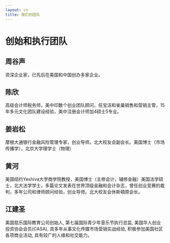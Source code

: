 ```yaml
---
layout: cn
title: 我们的团队
---
```

# 创始和执行团队

## 周谷声
资深企业家，已先后在美国和中国创办多家企业。

## 陈欣
高级会计师税务师，美中印数个创业团队顾问，任宝洁和雀巢销售和营销主管，15 年多元文化团队建设经验，美中注册会计师加4硕士5专业。

## 姜岩松
摩根大通银行金融风险管理专家，创业导师。北大校友会副会长。美国博士（市场传播学），北京大学理学士（物理）

## 黄河
美国纽约Yeshiva大学商学院教授，美国博士（主修会计，辅修金融）美国法学硕士，北大法学学士，多篇论文发表在世界顶级金融和会计杂志，曾任创业竞赛的裁判，多年公司和律师顾问经验，创业导师。北大校友会休斯頓原会长。

## 江建圣

美国慈乐国际教育公司创始人,
第七届国际青少年音乐节执行总监, 美国华人创业投资协会会员(CASA), 具多年从事文化传媒市场营销实战经验, 积极参加美国社区各项商业活动, 具有较广的人缘和社交能力。
